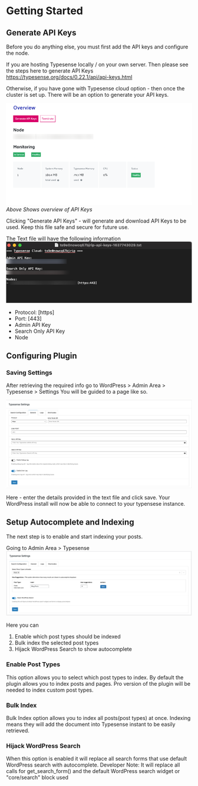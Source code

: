 # Getting Started

## Generate API Keys
Before you do anything else, you must first add the API keys and configure the node.

If you are hosting Typesense locally / on your own server.
Then please see the steps here to generate API Keys
<a href="https://typesense.org/docs/0.22.1/api/api-keys.html" target="_blank" rel="no-opener no-follow" >https://typesense.org/docs/0.22.1/api/api-keys.html</a>

Otherwise, if you have gone with Typesense cloud option - then once the cluster is set up. There will be an option to generate your API keys.

![Api Keys Overview](img/api-keys-overview.png)
*Above Shows overview of API Keys*

Clicking "Generate API Keys" - will generate and download API Keys to be used. Keep this file safe and secure for future use.

The Text file will have the following information
![API Keys Text](img/configuration-txt.png)

* Protocol: [https]
* Port: [443]
* Admin API Key
* Search Only API Key
* Node

## Configuring Plugin
### Saving Settings
After retrieving the required info go to 
WordPress > Admin Area > Typesense > Settings You will be guided to a page like so.

![Typesense WP Admin Page](img/typesense-wp-settings-page.png)

Here - enter the details provided in the text file and click save.
Your WordPress install will now be able to connect to your typensese instance.

## Setup Autocomplete and Indexing
The next step is to enable and start indexing your posts.

Going to Admin Area > Typesense 
![Autocomplete and Instant Search](img/autocomplete-instantsearch.png)

Here you can 

1. Enable which post types should be indexed
2. Bulk index the selected post types
3. Hijack WordPress Search to show autocomplete

### Enable Post Types
This option allows you to select which post types to index.
By default the plugin allows you to index posts and pages.
Pro version of the plugin will be needed to index custom post types.

### Bulk Index
Bulk Index option allows you to index all posts(post types) at once.
Indexing means they will add the document into Typesense instant to be easily retrieved.

### Hijack WordPress Search
When this option is enabled it will replace all search forms that use
default WordPress search with autocomplete.
Developer Note: It will replace all calls for get_search_form() and the default WordPress search widget or "core/search" block used

